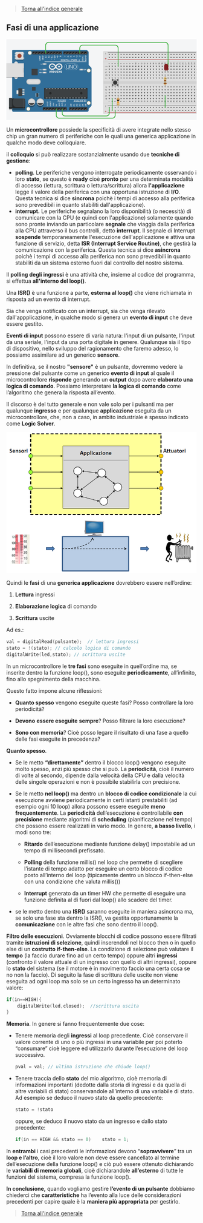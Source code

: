 


>[Torna all'indice generale](index.md)
## **Fasi di una applicazione**

![accensioneled](accensioneled.png)

Un **microcontrollore** possiede la specificità di avere integrate nello stesso chip un gran numero di periferiche con le quali una generica applicazione in qualche modo deve colloquiare.

il **colloquio** si può realizzare sostanzialmente usando due **tecniche di gestione**:
- **polling**. Le periferiche vengono interrogate periodicamente osservando i loro **stato**, se questo è **ready** cioè **pronto** per una determinata modalità di accesso (lettura, scrittura o lettura/scrittura) allora **l'applicazione** legge il valore della periferica con una opportuna istruzione di **I/O**. Questa tecnica si dice **sincrona** poichè i tempi di accesso alla periferica sono prevedibili in quanto stabiliti dall'applicazione).
- **interrupt.** Le periferiche segnalano la loro disponibilità (o necessità) di comunicare con la CPU (e quindi con l'applicazione) solamente quando sono pronte inviando un particolare **segnale** che viaggia dalla periferica alla CPU attraverso il bus controlli, detto **interrupt**. Il segnale di Interrupt **sospende** temporaneamente l'esecuzione dell'applicazione e attiva una funzione di servizio, detta **ISR (Interrupt Service Routine)**, che gestirà la comunicazione con la periferica. Questa tecnica si dice **asincrona** poichè i tempi di accesso alla periferica non sono prevedibili in quanto stabiliti da un sistema esterno fuori dal controllo del nostro sistema.

Il **polling degli ingressi** è una attività che, insieme al codice del programma, si effettua **all'interno del loop()**.

Una **ISR()** è una funzione a parte, **esterna al loop()** che viene richiamata in risposta ad un evento di interrupt.

Sia che venga notificato con un interrupt, sia che venga rilevato dall'appplicazione, in qualche modo si genera un **evento di input** che deve essere gestito. 

**Eventi di input** possono essere di varia natura: l'input di un pulsante, l'input da una seriale, l'input da una porta digitale in genere. Qualunque sia il tipo di dispositivo, nello sviluppo del ragionamento che faremo adesso, lo possiamo assimilare ad un generico **sensore**.

In definitiva, se il nostro **"sensore"** è un pulsante, dovremmo vedere la pressione del pulsante come un generico **evento di input** al quale il microcontrollore **risponde** generando un **output** dopo avere **elaborato una logica di comando**. Possiamo interpretare **la logica di comando** come l’algoritmo che genera la risposta all’evento.

Il discorso è del tutto generale e non vale solo per i pulsanti ma per qualunque **ingresso** e per qualunque **applicazione** eseguita da un microcontrollore, che, non a caso, in ambito industriale è spesso indicato come **Logic Solver**.

![micro](micro.png)

Quindi le **fasi** di una **generica applicazione** dovrebbero essere nell’ordine:

1. **Lettura** ingressi

2.  **Elaborazione logica** di comando

3. **Scrittura** uscite

Ad es.:
```C++
val = digitalRead(pulsante);  // lettura ingressi
stato = !(stato); // calcolo logica di comando
digitalWrite(led,stato); // scrittura uscite
```
In un microcontrollore le **tre fasi** sono eseguite in quell’ordine ma, se inserite dentro la funzione loop(), sono eseguite **periodicamente**, all’infinito, fino allo spegnimento della macchina.

Questo fatto impone alcune riflessioni:

- **Quanto spesso** vengono eseguite queste fasi? Posso controllare la loro periodicità?

- **Devono** **essere eseguite** **sempre**? Posso filtrare la loro esecuzione?

- **Sono con memoria**? Cioè posso legare il risultato di una fase a quello delle fasi eseguite in precedenza?

**Quanto spesso**.

- Se le metto **“direttamente”** dentro il blocco loop() vengono eseguite molto spesso, anzi più spesso che si può. La **periodicità**, cioè il numero di volte al secondo, dipende dalla velocità della CPU e dalla velocità delle singole operazioni e non è possibile stabilirla con precisione.

- Se le metto **nel loop()** ma dentro un **blocco di codice condizionale** la cui esecuzione avviene periodicamente in certi istanti prestabiliti (ad esempio ogni 10 loop) allora possono essere eseguite **meno frequentemente**. La **periodicità** dell’esecuzione è controllabile **con precisione** mediante algoritmi di **scheduling** (pianificazione nel tempo) che possono essere realizzati in vario modo. In genere, **a basso livello**, i modi sono tre:

  -  **Ritardo** dell’esecuzione mediante funzione delay() impostabile ad un tempo di millisecondi prefissato.

  -  **Polling** della funzione millis() nel loop che permette di scegliere l’istante di tempo adatto per eseguire un certo blocco di codice posto all’interno del loop (tipicamente dentro un blocco if-then-else con una condizione che valuta millis())

   - **Interrupt** generato da un timer HW che permette di eseguire una funzione definita al di fuori dal loop() allo scadere del timer.
- se le metto dentro una **ISR()** saranno eseguite in maniera asincrona ma, se solo una fase sta dentro la ISR(), va gestita opportunamente la **comunicazione** con le altre fasi che sono dentro il loop().


**Filtro delle esecuzioni**. Ovviamente blocchi di codice possono essere filtrati tramite **istruzioni di selezione**, quindi inserendoli nel blocco then o in quello else di un **costrutto if-then-else**. La condizione di selezione può valutare il **tempo** (la faccio durare fino ad un certo tempo) oppure altri **ingressi** (confronto il valore attuale di un ingresso con quello di altri ingressi), oppure lo **stato** del sistema (se il motore è in movimento faccio una certa cosa se no non la faccio). Di seguito la fase di scrittura delle uscite non viene eseguita ad ogni loop ma solo se un certo ingresso ha un determinato valore:
```C++
if(in==HIGH){
	digitalWrite(led,closed);  //scrittura uscita
}
```
**Memoria**. In genere si fanno frequentemente due cose:

- Tenere memoria degli **ingressi** al loop precedente. Cioè conservare il valore corrente di uno o più ingressi in una variabile per poi poterlo “consumare” cioè leggere ed utilizzarlo durante l’esecuzione del loop successivo.
	```C++
	pval = val; // ultima istruzione che chiude loop()
	```
- Tenere traccia dello **stato** del mio algoritmo, cioè memoria di informazioni importanti (dedotte dalla storia di ingressi e da quella di altre variabili di stato) conservandole all’interno di una variabile di stato. Ad esempio se
 deduco il nuovo stato da quello precedente:
	```C++
	stato = !stato 
	```
	oppure, se deduco il nuovo stato da un ingresso e dallo stato precedente:
	```C++
	if(in == HIGH && stato == 0) 	stato = 1; 
	```
In **entrambi** i casi precedenti le informazioni devono “**sopravvivere**” tra un **loop e l’altro**, cioè il loro valore non deve essere cancellato al termine dell’esecuzione della funzione loop() e ciò può essere ottenuto dichiarando le **variabili di memoria globali**, cioè dichiarandole **all’esterno** di tutte le funzioni del sistema, compresa la funzione loop().

**In conclusione,** quando vogliamo gestire **l’evento di un pulsante** dobbiamo chiederci che **caratteristiche** ha l’evento alla luce delle considerazioni precedenti per capire quale è la **maniera più appropriata** per gestirlo.

>[Torna all'indice generale](index.md)
<!--stackedit_data:
eyJoaXN0b3J5IjpbMjc5MDE0MzUzXX0=
-->
